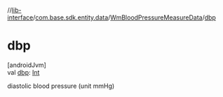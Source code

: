 //[lib-interface](../../../index.md)/[com.base.sdk.entity.data](../index.md)/[WmBloodPressureMeasureData](index.md)/[dbp](dbp.md)

# dbp

[androidJvm]\
val [dbp](dbp.md): [Int](https://kotlinlang.org/api/latest/jvm/stdlib/kotlin/-int/index.html)

diastolic blood pressure (unit mmHg)
